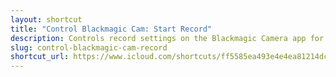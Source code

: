 ```yaml
---
layout: shortcut
title: "Control Blackmagic Cam: Start Record"
description: Controls record settings on the Blackmagic Camera app for iOS
slug: control-blackmagic-cam-record
shortcut_url: https://www.icloud.com/shortcuts/ff5585ea493e4e4ea81214dc9da33375
---
```

